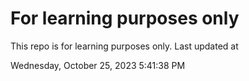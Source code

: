 # For learning purposes only
This repo is for learning purposes only.
Last updated at

Wednesday, October 25, 2023 5:41:38 PM

